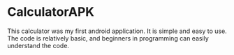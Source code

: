 # CalculatorAPK
This calculator was my first android application. It is simple and easy to use. The code is relatively basic, and beginners in programming can easily understand the code.
